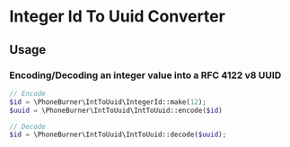# Integer Id To Uuid Converter


## Usage

### Encoding/Decoding an integer value into a RFC 4122 v8 UUID
```php
// Encode
$id = \PhoneBurner\IntToUuid\IntegerId::make(12);
$uuid = \PhoneBurner\IntToUuid\IntToUuid::encode($id)

// Decode
$id = \PhoneBurner\IntToUuid\IntToUuid::decode($uuid);
```
